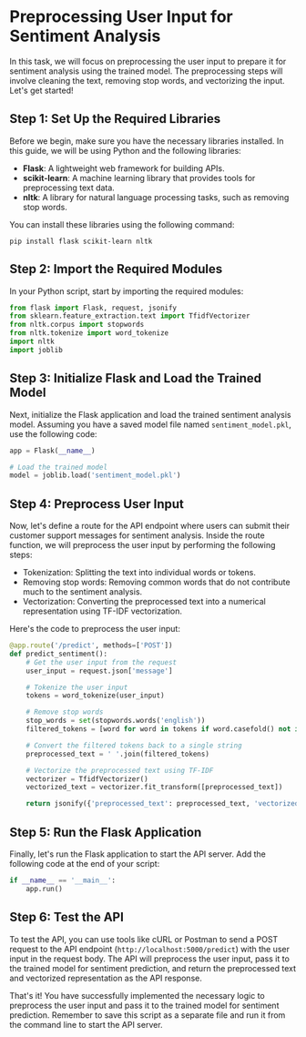 

# Preprocessing User Input for Sentiment Analysis

In this task, we will focus on preprocessing the user input to prepare it for sentiment analysis using the trained model. The preprocessing steps will involve cleaning the text, removing stop words, and vectorizing the input. Let's get started!

## Step 1: Set Up the Required Libraries

Before we begin, make sure you have the necessary libraries installed. In this guide, we will be using Python and the following libraries:

- **Flask**: A lightweight web framework for building APIs.
- **scikit-learn**: A machine learning library that provides tools for preprocessing text data.
- **nltk**: A library for natural language processing tasks, such as removing stop words.

You can install these libraries using the following command:

```shell
pip install flask scikit-learn nltk
```

## Step 2: Import the Required Modules

In your Python script, start by importing the required modules:

```python
from flask import Flask, request, jsonify
from sklearn.feature_extraction.text import TfidfVectorizer
from nltk.corpus import stopwords
from nltk.tokenize import word_tokenize
import nltk
import joblib
```

## Step 3: Initialize Flask and Load the Trained Model

Next, initialize the Flask application and load the trained sentiment analysis model. Assuming you have a saved model file named `sentiment_model.pkl`, use the following code:

```python
app = Flask(__name__)

# Load the trained model
model = joblib.load('sentiment_model.pkl')
```

## Step 4: Preprocess User Input

Now, let's define a route for the API endpoint where users can submit their customer support messages for sentiment analysis. Inside the route function, we will preprocess the user input by performing the following steps:

- Tokenization: Splitting the text into individual words or tokens.
- Removing stop words: Removing common words that do not contribute much to the sentiment analysis.
- Vectorization: Converting the preprocessed text into a numerical representation using TF-IDF vectorization.

Here's the code to preprocess the user input:

```python
@app.route('/predict', methods=['POST'])
def predict_sentiment():
    # Get the user input from the request
    user_input = request.json['message']

    # Tokenize the user input
    tokens = word_tokenize(user_input)

    # Remove stop words
    stop_words = set(stopwords.words('english'))
    filtered_tokens = [word for word in tokens if word.casefold() not in stop_words]

    # Convert the filtered tokens back to a single string
    preprocessed_text = ' '.join(filtered_tokens)

    # Vectorize the preprocessed text using TF-IDF
    vectorizer = TfidfVectorizer()
    vectorized_text = vectorizer.fit_transform([preprocessed_text])

    return jsonify({'preprocessed_text': preprocessed_text, 'vectorized_text': vectorized_text.toarray().tolist()})
```

## Step 5: Run the Flask Application

Finally, let's run the Flask application to start the API server. Add the following code at the end of your script:

```python
if __name__ == '__main__':
    app.run()
```

## Step 6: Test the API

To test the API, you can use tools like cURL or Postman to send a POST request to the API endpoint (`http://localhost:5000/predict`) with the user input in the request body. The API will preprocess the user input, pass it to the trained model for sentiment prediction, and return the preprocessed text and vectorized representation as the API response.

That's it! You have successfully implemented the necessary logic to preprocess the user input and pass it to the trained model for sentiment prediction. Remember to save this script as a separate file and run it from the command line to start the API server.


